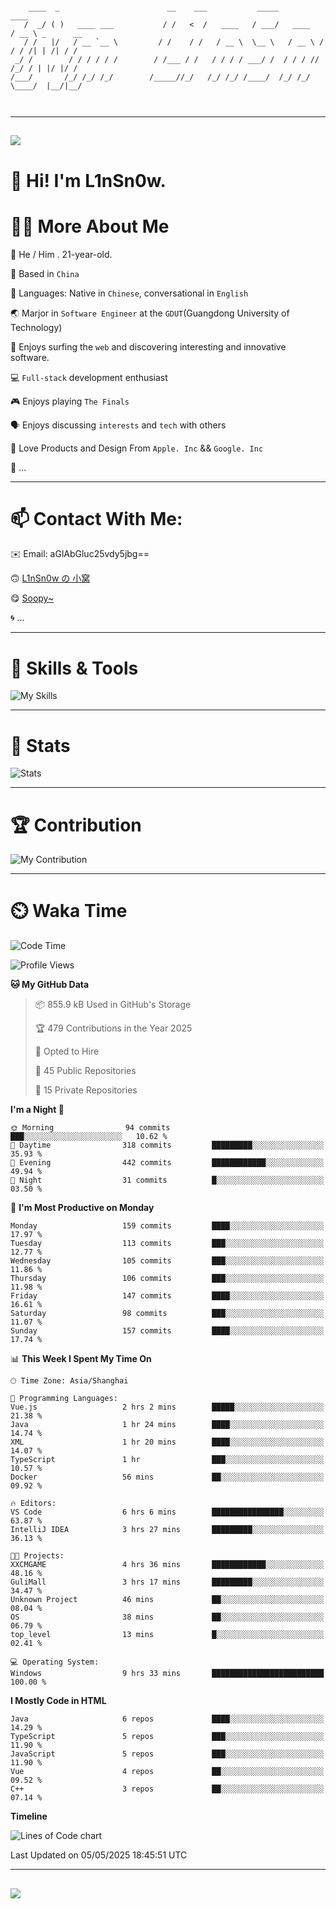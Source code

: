 ```

    ____  _                        __    ___           _____           ____           
   /  _/ ( )   ____ ___           / /   <  /   ____   / ___/   ____   / __ \ _      __
   / /   |/   / __ `__ \         / /    / /   / __ \  \__ \   / __ \ / / / /| | /| / /
 _/ /        / / / / / /        / /___ / /   / / / / ___/ /  / / / // /_/ / | |/ |/ / 
/___/       /_/ /_/ /_/        /_____//_/   /_/ /_/ /____/  /_/ /_/ \____/  |__/|__/  
                                                                                      
                                          

```

---

##
![](https://raw.githubusercontent.com/lin-snow/lin-snow/output/github-contribution-grid-snake-dark.svg)

# 👋 Hi! I'm L1nSn0w.

# 👨‍💻 More About Me

🤠 He / Him . 21-year-old.

🎈 Based in `China`
  
🤔 Languages: Native in `Chinese`, conversational in `English`

🌏 Marjor in `Software Engineer` at the `GDUT`(Guangdong University of Technology)

🛟 Enjoys surfing the `web` and discovering interesting and innovative software.

💻 `Full-stack` development enthusiast

🎮 Enjoys playing `The Finals`

🗣️ Enjoys discussing `interests` and `tech` with others

👾 Love Products and Design From `Apple. Inc` && `Google. Inc`  

🤪 ...

---

# 📫 Contact With Me:

✉️ Email: aGlAbGluc25vdy5jbg==

🙃 [L1nSn0w の 小窝](https://linsnow.cn)

😋 [Soopy~](https://soopy.cn)

🌀 ...

---

# 🔮 Skills & Tools

![My Skills](/assets/skillicons.svg)

---

# 🍟 Stats

![Stats](https://github-profile-trophy.vercel.app/?username=lin-snow&theme=nord&no-frame=true&column=9)

<!-- <div style="text-align: center;">
    <a href="https://github.com/lin-snow">
        <img align="center" src="https://githubstat.linsnow.cn/api/top-langs/?username=lin-snow&layout=donut&langs_count=8" />
    </a>
    <a href="https://github.com/lin-snow">
        <img align="center" src="https://githubstat.linsnow.cn/api?username=lin-snow&count_private=true&show_icons=true&theme=default&show=reviews,discussions_started,discussions_answered,prs_merged,prs_merged_percentage" />
    </a>
</div> -->

---

# 🏆 Contribution

![My Contribution](https://activitygraph.linsnow.cn/graph?username=lin-snow&theme=github-compact&days=30)

---

# ⏲️ Waka Time

<!--START_SECTION:waka-->
![Code Time](http://img.shields.io/badge/Code%20Time-724%20hrs%2019%20mins-blue)

![Profile Views](http://img.shields.io/badge/Profile%20Views-3-blue)

**🐱 My GitHub Data** 

> 📦 855.9 kB Used in GitHub's Storage 
 > 
> 🏆 479 Contributions in the Year 2025
 > 
> 💼 Opted to Hire
 > 
> 📜 45 Public Repositories 
 > 
> 🔑 15 Private Repositories 
 > 
**I'm a Night 🦉** 

```text
🌞 Morning                94 commits          ███░░░░░░░░░░░░░░░░░░░░░░   10.62 % 
🌆 Daytime                318 commits         █████████░░░░░░░░░░░░░░░░   35.93 % 
🌃 Evening                442 commits         ████████████░░░░░░░░░░░░░   49.94 % 
🌙 Night                  31 commits          █░░░░░░░░░░░░░░░░░░░░░░░░   03.50 % 
```
📅 **I'm Most Productive on Monday** 

```text
Monday                   159 commits         ████░░░░░░░░░░░░░░░░░░░░░   17.97 % 
Tuesday                  113 commits         ███░░░░░░░░░░░░░░░░░░░░░░   12.77 % 
Wednesday                105 commits         ███░░░░░░░░░░░░░░░░░░░░░░   11.86 % 
Thursday                 106 commits         ███░░░░░░░░░░░░░░░░░░░░░░   11.98 % 
Friday                   147 commits         ████░░░░░░░░░░░░░░░░░░░░░   16.61 % 
Saturday                 98 commits          ███░░░░░░░░░░░░░░░░░░░░░░   11.07 % 
Sunday                   157 commits         ████░░░░░░░░░░░░░░░░░░░░░   17.74 % 
```


📊 **This Week I Spent My Time On** 

```text
🕑︎ Time Zone: Asia/Shanghai

💬 Programming Languages: 
Vue.js                   2 hrs 2 mins        █████░░░░░░░░░░░░░░░░░░░░   21.38 % 
Java                     1 hr 24 mins        ████░░░░░░░░░░░░░░░░░░░░░   14.74 % 
XML                      1 hr 20 mins        ████░░░░░░░░░░░░░░░░░░░░░   14.07 % 
TypeScript               1 hr                ███░░░░░░░░░░░░░░░░░░░░░░   10.57 % 
Docker                   56 mins             ██░░░░░░░░░░░░░░░░░░░░░░░   09.92 % 

🔥 Editors: 
VS Code                  6 hrs 6 mins        ████████████████░░░░░░░░░   63.87 % 
IntelliJ IDEA            3 hrs 27 mins       █████████░░░░░░░░░░░░░░░░   36.13 % 

🐱‍💻 Projects: 
XXCMGAME                 4 hrs 36 mins       ████████████░░░░░░░░░░░░░   48.16 % 
GuliMall                 3 hrs 17 mins       █████████░░░░░░░░░░░░░░░░   34.47 % 
Unknown Project          46 mins             ██░░░░░░░░░░░░░░░░░░░░░░░   08.04 % 
OS                       38 mins             ██░░░░░░░░░░░░░░░░░░░░░░░   06.79 % 
top_level                13 mins             █░░░░░░░░░░░░░░░░░░░░░░░░   02.41 % 

💻 Operating System: 
Windows                  9 hrs 33 mins       █████████████████████████   100.00 % 
```

**I Mostly Code in HTML** 

```text
Java                     6 repos             ████░░░░░░░░░░░░░░░░░░░░░   14.29 % 
TypeScript               5 repos             ███░░░░░░░░░░░░░░░░░░░░░░   11.90 % 
JavaScript               5 repos             ███░░░░░░░░░░░░░░░░░░░░░░   11.90 % 
Vue                      4 repos             ██░░░░░░░░░░░░░░░░░░░░░░░   09.52 % 
C++                      3 repos             ██░░░░░░░░░░░░░░░░░░░░░░░   07.14 % 
```



**Timeline**

![Lines of Code chart](https://raw.githubusercontent.com/lin-snow/lin-snow/main/assets/bar_graph.png)


 Last Updated on 05/05/2025 18:45:51 UTC
<!--END_SECTION:waka-->



---
##
![](./profile-3d-contrib/profile-night-rainbow.svg)
